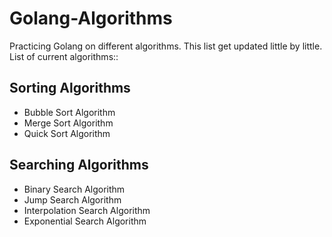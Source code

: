 # Golang-Algorithms

Practicing Golang on different algorithms. This list get updated little by little. List of current algorithms::

## Sorting Algorithms
- Bubble Sort Algorithm
- Merge Sort Algorithm
- Quick Sort Algorithm


## Searching Algorithms
- Binary Search Algorithm
- Jump Search Algorithm
- Interpolation Search Algorithm
- Exponential Search Algorithm
